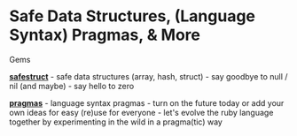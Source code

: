 #  Safe Data Structures, (Language Syntax) Pragmas, & More


Gems

[**safestruct**](safestruct) - safe data structures (array, hash, struct) - say goodbye to null / nil (and maybe) - say hello to zero

[**pragmas**](pragmas)  - language syntax pragmas - turn on the future today or add your own ideas for easy (re)use for everyone - let's evolve the ruby language together by experimenting in the wild in a pragma(tic) way




